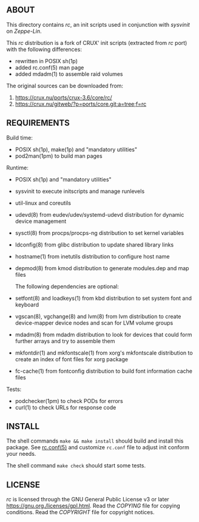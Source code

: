 ABOUT
-----
This directory contains *rc*, an init scripts used in conjunction with
*sysvinit* on *Zeppe-Lin*.

This *rc* distribution is a fork of CRUX' init scripts (extracted from
*rc* port) with the following differences:

  * rewritten in POSIX sh(1p)
  * added rc.conf(5) man page
  * added mdadm(1) to assemble raid volumes

The original sources can be downloaded from:
  1. https://crux.nu/ports/crux-3.6/core/rc/
  2. https://crux.nu/gitweb/?p=ports/core.git;a=tree;f=rc

REQUIREMENTS
------------
Build time:
  * POSIX sh(1p), make(1p) and "mandatory utilities"
  * pod2man(1pm) to build man pages

Runtime:
  * POSIX sh(1p) and "mandatory utilities"
  * sysvinit to execute initscripts and manage runlevels
  * util-linux and coreutils
  * udevd(8) from eudev/udev/systemd-udevd distribution for
    dynamic device management
  * sysctl(8) from procps/procps-ng distribution to set kernel
    variables
  * ldconfig(8) from glibc distribution to update shared library
    links
  * hostname(1) from inetutils distribution to configure host name
  * depmod(8) from kmod distribution to generate modules.dep and
    map files

    The following dependencies are optional:

  * setfont(8) and loadkeys(1) from kbd distribution to set system
    font and keyboard
  * vgscan(8), vgchange(8) and lvm(8) from lvm distribution to
    create device-mapper device nodes and scan for LVM volume
    groups
  * mdadm(8) from mdadm distribution to look for devices that
    could form further arrays and try to assemble them
  * mkfontdir(1) and mkfontscale(1) from xorg's mkfontscale
    distribution to create an index of font files for xorg package
  * fc-cache(1) from fontconfig distribution to build font
    information cache files

Tests:
  * podchecker(1pm) to check PODs for errors
  * curl(1) to check URLs for response code

INSTALL
-------
The shell commands `make && make install` should build and install
this package.  See [rc.conf(5)](rc.conf.5.pod) and customize `rc.conf`
file to adjust init conform your needs.

The shell command `make check` should start some tests.

LICENSE
-------
*rc* is licensed through the GNU General Public License v3 or later
<https://gnu.org./licenses/gpl.html>.
Read the *COPYING* file for copying conditions.
Read the *COPYRIGHT* file for copyright notices.

<!-- vim:sw=2:ts=2:sts=2:et:cc=72:tw=70
End of file. -->
